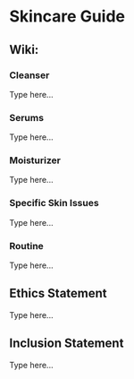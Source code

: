 # Skincare Guide

## Wiki:
### Cleanser 
Type here...
### Serums 
Type here...
### Moisturizer 
Type here...
### Specific Skin Issues
Type here...
### Routine
Type here...

## Ethics Statement
Type here...

## Inclusion Statement
Type here...
